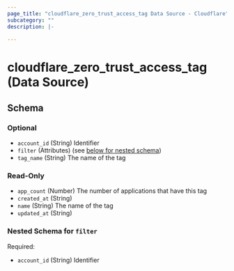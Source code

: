 ```yaml
---
page_title: "cloudflare_zero_trust_access_tag Data Source - Cloudflare"
subcategory: ""
description: |-
  
---
```


# cloudflare_zero_trust_access_tag (Data Source)




<!-- schema generated by tfplugindocs -->
## Schema

### Optional

- `account_id` (String) Identifier
- `filter` (Attributes) (see [below for nested schema](#nestedatt--filter))
- `tag_name` (String) The name of the tag

### Read-Only

- `app_count` (Number) The number of applications that have this tag
- `created_at` (String)
- `name` (String) The name of the tag
- `updated_at` (String)

<a id="nestedatt--filter"></a>
### Nested Schema for `filter`

Required:

- `account_id` (String) Identifier


